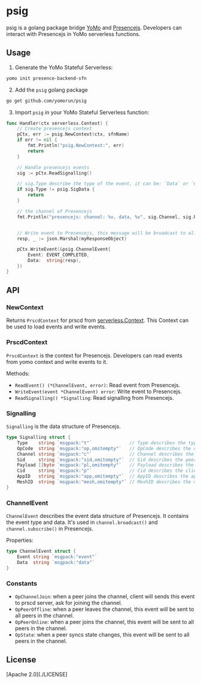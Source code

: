 # psig

psig is a golang package bridge [YoMo](https://github.com/yomorun/yomo) and [Presencejs](https://presence.js.org).
Developers can interact with Presencejs in YoMo serverless functions.

## Usage

1. Generate the YoMo Stateful Serverless:

```sh
yomo init presence-backend-sfn
```

2. Add the `psig` golang package

```sh
go get github.com/yomorun/psig
```

3. Import `psig` in your YoMo Stateful Serverless function:

```go
func Handler(ctx serverless.Context) {
	// Create presencejs context
	pCtx, err := psig.NewContext(ctx, sfnName)
	if err != nil {
		fmt.Println("psig.NewContext:", err)
		return
	}

	// Handle presencejs events
	sig := pCtx.ReadSignalling()

	// sig.Type describe the type of the event, it can be: `Data` or `Control`
	if sig.Type != psig.SigData {
		return
	}

	// the channel of Presencejs
	fmt.Println("presencejs: channel: %v, data, %v", sig.Channel, sig.Payload)


	// Write event to Presencejs, this message will be broadcast to all clients in the channel
	resp, _ := json.Marshal(myResponseObject)

	pCtx.WriteEvent(&psig.ChannelEvent{
		Event: EVENT_COMPLETED,
		Data:  string(resp),
	})
}
```

## API

### NewContext

Returns `PrscdContext` for prscd from [serverless.Context](https://yomo.run/docs/api/sfn#sfnsethandlerfn-asynchandler-error). This Context can be used to load events and write events.

### PrscdContext

`PrscdContext` is the context for Presencejs. Developers can read events from yomo context and write events to it.

Methods:

- `ReadEvent() (*ChannelEvent, error)`: Read event from Presencejs.
- `WriteEvent(event *ChannelEvent) error`: Write event to Presencejs.
- `ReadSignalling() *Signalling`: Read signalling from Presencejs.

### Signalling

`Signalling` is the data structure of Presencejs.

```go
type Signalling struct {
	Type    string `msgpack:"t"`              // Type describes the type of signalling, `Data Signal` or `Control Signal`
	OpCode  string `msgpack:"op,omitempty"`   // OpCode describes the operation type of signalling
	Channel string `msgpack:"c"`              // Channel describes the channel
	Sid     string `msgpack:"sid,omitempty"`  // Sid describes the peer id on this node in backend
	Payload []byte `msgpack:"pl,omitempty"`   // Payload describes the payload data of signalling
	Cid     string `msgpack:"p"`              // Cid describes the client id of peer, set by developer
	AppID   string `msgpack:"app,omitempty"`  // AppID describes the app_id
	MeshID  string `msgpack:"mesh,omitempty"` // MeshID describes the mesh_id of this node
}
```

### ChannelEvent

`ChannelEvent` describes the event data structure of Presencejs. It contains the event type and data. It's used in `channel.broadcast()` and `channel.subscribe()` in Presencejs.

Properties:

```go
type ChannelEvent struct {
	Event string `msgpack:"event"`
	Data  string `msgpack:"data"`
}
```

### Constants

- `OpChannelJoin`: when a peer joins the channel, client will sends this event to prscd server, ask for joining the channel.
- `OpPeerOffline`: when a peer leaves the channel, this event will be sent to all peers in the channel.
- `OpPeerOnline`: when a peer joins the channel, this event will be sent to all peers in the channel.
- `OpState`: when a peer syncs state changes, this event will be sent to all peers in the channel.

## License

[Apache 2.0](./LICENSE]
